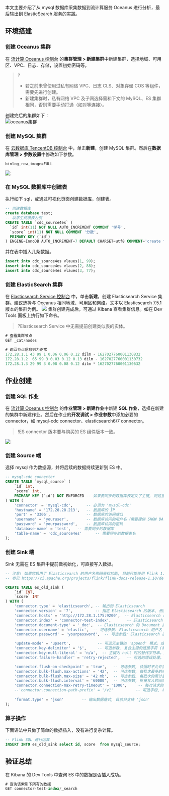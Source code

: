 本文主要介绍了从 mysql 数据库采集数据到流计算服务 Oceanus 进行分析，最后输出到 ElasticSearch 服务的实践。

## 环境搭建
### 创建 Oceanus 集群
在 [流计算 Oceanus 控制台](https://console.cloud.tencent.com/oceanus) 的**集群管理 > 新建集群**中新建集群，选择地域、可用区、VPC、日志、存储，设置初始密码等。
>?
>- 若之前未曾使用过私有网络 VPC、日志 CLS、对象存储 COS 等组件，需要先进行创建。
>- 新建集群时，私有网络 VPC 及子网选择需和下文的 MySQL、ES 集群相同，否则需要手动打通（如对等连接）。

创建完后的集群如下：  
<img src="https://main.qcloudimg.com/raw/0bf17ddecdc61c12e6e9f034d40daa43.png" alt="oceanus集群" style="zoom:100%;" />

### 创建 MySQL 集群
在 [云数据库 TencentDB 控制台](https://console.cloud.tencent.com/cdb) 中，单击**新建**，创建 MySQL 集群。然后在**数据库管理 > 参数设置**中修改如下参数。
```shell
binlog_row_image=FULL
```
![](https://main.qcloudimg.com/raw/23d8b4a44f44e5b92eab24b891bcd07c.png)

### 在 MySQL 数据库中创建表
执行如下 sql，或通过可视化页面创建数据库，创建表。
```sql
-- 创建数据库
create database test;
-- 以学生成绩表为例
CREATE TABLE `cdc_source4es` (
  `id` int(11) NOT NULL AUTO_INCREMENT COMMENT '学号',
  `score` int(11) NOT NULL COMMENT '分数',
  PRIMARY KEY (`id`)
) ENGINE=InnoDB AUTO_INCREMENT=7 DEFAULT CHARSET=utf8 COMMENT='create for student score'
```
并在表中插入几条数据。
```sql
insert into cdc_source4es vlaues(1, 99);
insert into cdc_source4es vlaues(2, 88);
insert into cdc_source4es vlaues(3, 77);
```

### 创建 ElasticSearch 集群
在 [Elasticsearch Service 控制台](https://console.cloud.tencent.com/es) 中，单击**新建**，创建 Elasticsearch Service 集群。建议选择与 Oceanus 相同地域、可用区和网络。文本以 Elasticsearch 7.5.1 版本的集群为例。
![](https://main.qcloudimg.com/raw/403089587ad5d95fed5625c2d9f9a888.png)
集群创建完成后，可通过 Kibana 查看集群信息。如在 Dev Tools 面板上执行如下命令。
>?Elasticsearch Service 中无需提前创建类似表的实体。
>
```sql
# 查看集群节点
GET _cat/nodes
```

```   sql
# 返回节点信息则为正常
172.28.1.1 43 99 1 0.06 0.06 0.12 dilm - 1627027760001130832
172.28.1.2  65 99 3 0.03 0.12 0.13 dilm - 1627027760001130732
172.28.1.3 29 99 3 0.08 0.08 0.12 dilm * 1627027760001130632
```

## 作业创建
### 创建 SQL 作业
在 [流计算 Oceanus 控制台](https://console.cloud.tencent.com/oceanus) 的**作业管理 > 新建作业**中新建 **SQL 作业**，选择在新建的集群中新建作业。然后在作业的**开发调试 > 作业参数**中添加必要的 connector，如 mysql-cdc connector、elasticsearch6/7 connector。
>!ES connector 版本要与购买的 ES 组件版本一致。

![](https://main.qcloudimg.com/raw/9b95d4a12dab6d6f54cb4f94213b8db2.png)

### 创建 Source 端
选择 mysql 作为数据源，并将后续的数据持续更新到 ES 中。
```sql
-- mysql-cdc connector
CREATE TABLE `mysql_source` (
    `id` int,
    `score` int,
    PRIMARY KEY (`id`) NOT ENFORCED -- 如果要同步的数据库表定义了主键, 则这里也需要定义
) WITH (
    'connector' = 'mysql-cdc',      -- 必须为 'mysql-cdc'
    'hostname' = '172.28.28.213',   -- 数据库的 IP
    'port' = '3306',                -- 数据库的访问端口
    'username' = 'youruser',        -- 数据库访问的用户名（需要提供 SHOW DATABASES, REPLICATION SLAVE, REPLICATION CLIENT, SELECT, RELOAD 权限）
    'password' = 'yourpassword',    -- 数据库访问的密码
    'database-name' = 'test',   -- 需要同步的数据库
    'table-name' = 'cdc_source4es'      -- 需要同步的数据表名
);
```

### 创建 Sink 端
Sink 无需在 ES 集群中提前做初始化，可直接写入数据。
```sql
-- 注意! 如果您启用了 Elasticsearch 的用户名密码鉴权功能, 目前只能使用 Flink 1.10 的旧语法。若无需鉴权, 则可以使用 Flink 1.11 的新语法。
-- 参见 https://ci.apache.org/projects/flink/flink-docs-release-1.10/dev/table/connect.html#elasticsearch-connector

CREATE TABLE es_old_sink (
    `id` INT,
    `score` INT
) WITH (
    'connector.type' = 'elasticsearch', -- 输出到 Elasticsearch
    'connector.version' = '7',          -- 指定 Elasticsearch 的版本, 例如 '6', '7'. 注意务必要和所选的内置 Connector 版本一致
    'connector.hosts' = 'http://172.28.1.175:9200',  -- Elasticsearch 的连接地址
    'connector.index' = 'connector-test-index',       -- Elasticsearch 的 Index 名
    'connector.document-type' = '_doc',  -- Elasticsearch 的 Document 类型
    'connector.username' = 'elastic',  -- 可选参数: Elasticsearch 用户名
    'connector.password' = 'yourpassword',  -- 可选参数: Elasticsearch 密码

    'update-mode' = 'upsert',            -- 可选无主键的 'append' 模式，或有主键的 'upsert' 模式     
    'connector.key-delimiter' = '$',     -- 可选参数, 复合主键的连接字符 (默认是 _ 符号, 例如 key1_key2_key3)
    'connector.key-null-literal' = 'n/a',  -- 主键为 null 时的替代字符串，默认是 'null'
    'connector.failure-handler' = 'retry-rejected',   -- 可选的错误处理。可选择 'fail' （抛出异常）、'ignore'（忽略任何错误）、'retry-rejected'（重试）

    'connector.flush-on-checkpoint' = 'true',   -- 可选参数, 快照时不允许批量写入（flush）, 默认为 true
    'connector.bulk-flush.max-actions' = '42',  -- 可选参数, 每批次最多的条数
    'connector.bulk-flush.max-size' = '42 mb',  -- 可选参数, 每批次的累计最大大小 (只支持 mb)
    'connector.bulk-flush.interval' = '60000',  -- 可选参数, 批量写入的间隔 (ms)
    'connector.connection-max-retry-timeout' = '1000',     -- 每次请求的最大超时时间 (ms)
    --'connector.connection-path-prefix' = '/v1'          -- 可选字段, 每次请求时附加的路径前缀
                                                        
    'format.type' = 'json'        -- 输出数据格式, 目前只支持 'json'
);
```

### 算子操作
下面语法中只做了简单的数据插入，没有进行复杂计算。
```sql
-- Flink SQL 进行运算
INSERT INTO es_old_sink select id, score  from mysql_source;
```

## 验证总结
在 Kibana 的 Dev Tools 中查询 ES 中的数据是否插入成功。

```sql
# 查询该索引下所有的数据
GET connector-test-index/_search
```

